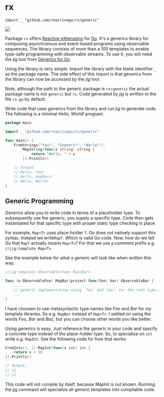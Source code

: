 # rx

    import _ "github.com/reactivego/rx/generic"

[![](https://godoc.org/github.com/reactivego/rx?status.png)](http://godoc.org/github.com/reactivego/rx/generic)

Package `rx` offers [Reactive eXtensions](http://reactivex.io/) for [Go](https://golang.org/). It's a generics library for composing asynchronous and event-based programs using observable sequences. The library consists of more than a 100 templates to enable type-safe programming with observable streams. To use it, you will need the *jig* tool from [Generics for Go](https://github.com/reactivego/generics).

Using the library is very simple. Import the library with the blank identifier `_` as the package name. The side effect of this import is that generics from the library can now be accessed by the *jig* tool.

Note, although the path to the generic package is `rx/generic` the actual package name is not `generic` but `rx`. Code generated by *jig* is written to the file `rx.go` by default. 

Write code that uses generics from the library and run *jig* to generate code.
The following is a minimal *Hello, World!* program:

```go
package main

import _ "github.com/reactivego/rx/generic"

func main() {
	FromStrings("You!", "Gophers!", "World!").
		MapString(func(x string) string {
			return "Hello, " + x
		}).Println()

	// Output:
	// Hello, You!
	// Hello, Gophers!
	// Hello, World!
}
```

## Generic Programming

Generics allow you to write code in terms of a placeholder type. To subsequently use the generic, you supply a specific type. Code then gets instantiated for that specific type with proper static type checking in place.

For example, `Map<T>` uses place-holder `T`. Go does not natively support this syntax. Instead we write`MapT`. Which is valid Go code. Now, how do we tell Go that `MapT` actually means `Map<T>`? For that we use a comment prefix e.g. `//jig:template Map<T>`.

See the example below for what a generic will look like when written this way:

```go
//jig:template Observable<Foo> Map<Bar>

func (o ObservableFoo) MapBar(project func(foo) bar) ObservableBar {
	...
	// generic implementation using `foo` and `bar` for the real type and `Foo` and `Bar` in identifiers
	...
}
```
I have choosen to use metasyntactic type names like *Foo* and *Bar* for my template libraries. So e.g. `MapBar` instead of `Map<T>`. I settled on using the words *Foo*, *Bar* and *Baz*, but you can choose other words you like better.

Using generics is easy. Just reference the generic in your code and specify a concrete type instead of the place-holder type.
So, to specialize on `int` write e.g. `MapInt`. See the following code for how that works: 

```go
FromInts(1, 2).MapInt(func(x int) int {
	return x + 10
}).Println()

// Output:
// 11
// 12
```
This code will not compile by itself, because MapInt is not known. Running the [jig](https://github.com/reactivego/generics/tree/master/cmd/jig) command will specialize all generic templates into compilable code.
